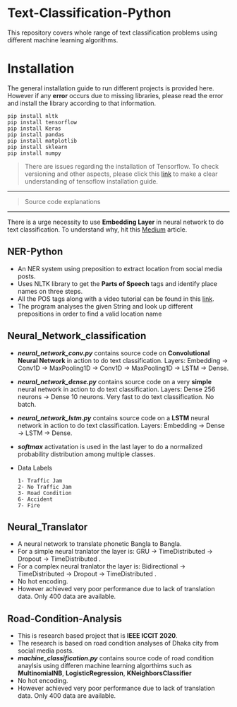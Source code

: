 # Text-Classification-Python

This repository covers whole range of text classification problems using different machine learning algorithms.

# Installation
The general installation guide to run different projects is provided here. However if any **error** occurs due to missing libraries, please read the error and install the library according to that information.

```
pip install nltk
pip install tensorflow
pip install Keras
pip install pandas
pip install matplotlib
pip install sklearn
pip install numpy
```
> There are issues regarding the installation of Tensorflow. To check versioning and other aspects, please click this [link](https://github.com/Yunus0or1/Object-Detection-Python/blob/master/README.md) to make a clear understanding of tensoflow installation guide. 

___
> Source code explanations
___

There is a urge necessity to use **Embedding Layer** in neural network to do text classification. To understand why, hit this [Medium](https://towardsdatascience.com/deep-learning-4-embedding-layers-f9a02d55ac12) article. 


## NER-Python

 - An NER system using preposition to extract location from social media posts.
 - Uses NLTK library to get the **Parts of Speech** tags and identify place names on three steps.
 - All the POS tags along with a video tutorial can be found in this [link](https://pythonprogramming.net/natural-language-toolkit-nltk-part-speech-tagging/).
 - The program analyses the given String and look up different prepositions in order to find a valid location name


## Neural_Network_classification

 - ***neural_network_conv.py*** contains source code on **Convolutional Neural Network** in action to do text classification. Layers: Embedding &#8594; Conv1D &#8594; MaxPooling1D &#8594; Conv1D &#8594; MaxPooling1D &#8594; LSTM &#8594; Dense.
 - ***neural_network_dense.py*** contains source code on a very **simple** neural network in action to do text classification. Layers: Dense 256 neurons &#8594; Dense 10 neurons. Very fast to do text classification. No batch.
  - ***neural_network_lstm.py*** contains source code on a **LSTM** neural network in action to do text classification. Layers: Embedding &#8594; Dense &#8594; LSTM &#8594;  Dense.
 - ***softmax*** activatation is used in the last layer to do a normalized probability distribution among multiple classes.
 - Data Labels
 
   ```
   1- Traffic Jam
   2- No Traffic Jam
   3- Road Condition
   6- Accident
   7- Fire
   ````
 
## Neural_Translator

 - A neural network to translate phonetic Bangla to Bangla.
 - For a simple neural tranlator the layer is: GRU &#8594; TimeDistributed &#8594; Dropout &#8594; TimeDistributed .
 - For a complex neural tranlator the layer is: Bidirectional &#8594; TimeDistributed &#8594; Dropout &#8594; TimeDistributed .
 - No hot encoding.
 - However achieved very poor performance due to lack of translation data. Only 400 data are available.
  
## Road-Condition-Analysis

 - This is research based project that is **IEEE ICCIT 2020**.
 - The research is based on road condition analyses of Dhaka city from social media posts.
 - ***machine_classification.py***  contains source code of road condition anaylsis using differen machine learning algorthims such as **MultinomialNB**, **LogisticRegression**, **KNeighborsClassifier**
 - No hot encoding.
 - However achieved very poor performance due to lack of translation data. Only 400 data are available.


 
 
 
 
 
 
 
 
 
 
 
 
 
 
 
 
 
